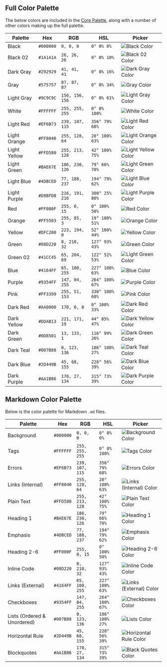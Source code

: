 ## Full Color Palette

The below colors are included in the [Core Palette](../README.md#color-palette), along with a number of other colors making up the full palette.

| Palette      | Hex       | RGB             | HSL             | Picker                                                              |
| ------------ | --------- | --------------- | --------------- | ------------------------------------------------------------------- |
| Black        | `#000000` | `0, 0, 0`       | `0° 0% 0%`      | ![Black Color](https://via.placeholder.com/20/000000?text=+)        |
| Black 02     | `#1A1A1A` | `26, 26, 26`    | `0° 0% 10%`     | ![Black 02 Color](https://via.placeholder.com/20/1A1A1A?text=+)     |
| Dark Gray    | `#292929` | `41, 41, 41`    | `0° 0% 16%`     | ![Dark Gray Color](https://via.placeholder.com/20/292929?text=+)    |
| Gray         | `#575757` | `87, 87, 87`    | `0° 0% 34%`     | ![Gray Color](https://via.placeholder.com/20/575757?text=+)         |
| Light Gray   | `#9C9C9C` | `156, 156, 156` | `0° 0% 61%`     | ![Light Gray Color](https://via.placeholder.com/20/9C9C9C?text=+)   |
| White        | `#FFFFFF` | `255, 255, 255` | `0° 0% 100%`    | ![White Color](https://via.placeholder.com/20/FFFFFF?text=+)        |
| Light Red    | `#EF6B73` | `239, 107, 115` | `356° 79% 68%`  | ![Light Red Color](https://via.placeholder.com/20/EF6B73?text=+)    |
| Light Orange | `#FF8040` | `255, 128, 64`  | `20° 100% 63%`  | ![Light Orange Color](https://via.placeholder.com/20/FF8040?text=+) |
| Light Yellow | `#FFD580` | `255, 213, 128` | `42° 100% 75%`  | ![Light Yellow Color](https://via.placeholder.com/20/FFD580?text=+) |
| Light Green  | `#BAE67E` | `186, 230, 126` | `79° 66% 70%`   | ![Light Green Color](https://via.placeholder.com/20/BAE67E?text=+)  |
| Light Blue   | `#4DBCED` | `77, 188, 237`  | `194° 79% 62%`  | ![Light Blue Color](https://via.placeholder.com/20/4DBCED?text=+)   |
| Light Purple | `#D8BFD8` | `216, 191, 216` | `300° 25% 80%`  | ![Light Purple Color](https://via.placeholder.com/20/D8BFD8?text=+) |
| Red          | `#FF000F` | `255, 0, 15`    | `0° 100% 50%`   | ![Red Color](https://via.placeholder.com/20/FF000F?text=+)          |
| Orange       | `#FF5503` | `255, 85, 3`    | `19° 100% 51%`  | ![Orange Color](https://via.placeholder.com/20/FF5503?text=+)       |
| Yellow       | `#DFC200` | `223, 194, 0`   | `52° 100% 44%`  | ![Yellow Color](https://via.placeholder.com/20/DFC200?text=+)       |
| Green        | `#08D220` | `8, 210, 32`    | `127° 93% 43%`  | ![Green Color](https://via.placeholder.com/20/08D220?text=+)        |
| Green 02     | `#41CC45` | `65, 204, 69`   | `122° 52% 53%`  | ![Light Green Color](https://via.placeholder.com/20/41CC45?text=+)  |
| Blue         | `#4164FF` | `65, 100, 255`  | `227° 100% 63%` | ![Blue Color](https://via.placeholder.com/20/4164FF?text=+)         |
| Purple       | `#9354FF` | `147, 84, 255`  | `264° 100% 67%` | ![Purple Color](https://via.placeholder.com/20/9354FF?text=+)       |
| Pink         | `#FF3399` | `255, 51, 153`  | `330° 100% 60%` | ![Pink Color](https://via.placeholder.com/20/FF3399?text=+)         |
| Dark Red     | `#AA0000` | `170, 0, 0`     | `0° 100% 33%`   | ![Dark Red Color](https://via.placeholder.com/20/AA0000?text=+)     |
| Dark Yellow  | `#DDAB13` | `221, 171, 19`  | `44° 85% 47%`   | ![Dark Yellow Color](https://via.placeholder.com/20/DDAB13?text=+)  |
| Dark Green   | `#0D8501` | `13, 133, 1`    | `116° 99% 26%`  | ![Dark Green Color](https://via.placeholder.com/20/0D8501?text=+)   |
| Dark Teal    | `#007B88` | `0, 123, 136`   | `186° 100% 27%` | ![Dark Teal Color](https://via.placeholder.com/20/007B88?text=+)    |
| Dark Blue    | `#2D449B` | `45, 68, 155`   | `228° 56% 39%`  | ![Dark Blue Color](https://via.placeholder.com/20/2D449B?text=+)    |
| Dark Purple  | `#AA1B86` | `170, 27, 134`  | `315° 73% 39%`  | ![Dark Purple Color](https://via.placeholder.com/20/AA1B86?text=+)  |

## Markdown Color Palette

Below is the color palette for Markdown `.md` files.

| Palette                     | Hex       | RGB             | HSL             | Picker                                                                  |
| --------------------------- | --------- | --------------- | --------------- | ----------------------------------------------------------------------- |
| Background                  | `#000000` | `0, 0, 0`       | `0° 0% 0%`      | ![Background Color](https://via.placeholder.com/20/000000?text=+)       |
| Tags                        | `#FFFFFF` | `255, 255, 255` | `0° 0% 100%`    | ![Tags Color](https://via.placeholder.com/20/FFFFFF?text=+)             |
| Errors                      | `#EF6B73` | `239, 107, 115` | `356° 79% 68%`  | ![Errors Color](https://via.placeholder.com/20/EF6B73?text=+)           |
| Links (Internal)            | `#FF8040` | `255, 128, 64`  | `20° 100% 63%`  | ![Links (Internal) Color](https://via.placeholder.com/20/FF8040?text=+) |
| Plain Text                  | `#FFD580` | `255, 213, 128` | `42° 100% 75%`  | ![Plain Text Color](https://via.placeholder.com/20/FFD580?text=+)       |
| Heading 1                   | `#BAE67E` | `186, 230, 126` | `79° 66% 70%`   | ![Heading 1 Color](https://via.placeholder.com/20/BAE67E?text=+)        |
| Emphasis                    | `#4DBCED` | `77, 188, 237`  | `194° 79% 62%`  | ![Emphasis Color](https://via.placeholder.com/20/4DBCED?text=+)         |
| Heading 2-6                 | `#FF000F` | `255, 0, 15`    | `0° 100% 50%`   | ![Heading 2-6 Color](https://via.placeholder.com/20/FF000F?text=+)      |
| Inline Code                 | `#08D220` | `8, 210, 32`    | `127° 93% 43%`  | ![Inline Code Color](https://via.placeholder.com/20/08D220?text=+)      |
| Links (External)            | `#4164FF` | `65, 100, 255`  | `227° 100% 63%` | ![Links (External) Color](https://via.placeholder.com/20/4164FF?text=+) |
| Checkboxes                  | `#9354FF` | `147, 84, 255`  | `264° 100% 67%` | ![Checkboxes Color](https://via.placeholder.com/20/9354FF?text=+)       |
| Lists (Ordered & Unordered) | `#007B88` | `0, 123, 136`   | `186° 100% 27%` | ![Lists Color](https://via.placeholder.com/20/007B88?text=+)            |
| Horizontal Rule             | `#2D449B` | `45, 68, 155`   | `228° 56% 39%`  | ![Horizontal Rule Color](https://via.placeholder.com/20/2D449B?text=+)  |
| Blockquotes                 | `#AA1B86` | `170, 27, 134`  | `315° 73% 39%`  | ![Black Quotes Color](https://via.placeholder.com/20/AA1B86?text=+)     |
